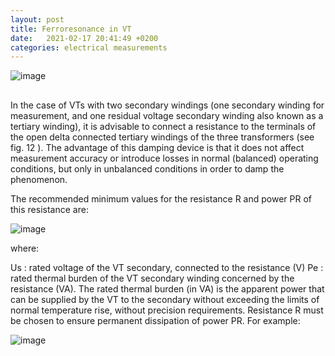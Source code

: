 ```yaml
---
layout: post
title: Ferroresonance in VT
date:   2021-02-17 20:41:49 +0200
categories: electrical measurements
---
```


![image](/assets/images/1_3.jpg)
##
In the case of VTs with two secondary windings (one secondary winding for measurement, and
one residual voltage secondary winding also known as a tertiary winding), it is advisable to
connect a resistance to the terminals of the open delta connected tertiary windings of the three
transformers (see fig. 12 ). The advantage of this damping device is that it does not affect
measurement accuracy or introduce losses in normal (balanced) operating conditions, but only
in unbalanced conditions in order to damp the phenomenon.

The recommended minimum values for the resistance R and power PR of this resistance
are:

![image](/assets/images/1_1.jpg)

where:

Us : rated voltage of the VT secondary, connected to the resistance (V)
Pe : rated thermal burden of the VT secondary winding concerned by the resistance (VA).
The rated thermal burden (in VA) is the apparent power that can be supplied by the VT to the
secondary without exceeding the limits of normal temperature rise, without precision requirements.
Resistance R must be chosen to ensure permanent dissipation of power PR.
For example:

![image](/assets/images/1_2.jpg)
